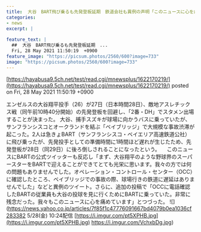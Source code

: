 ```yaml
---
title:  大谷　BART飛び乗るも先発登板延期　鉄道会社も異例の声明「このニュースに心を痛めている」  
categories:
- news
excerpt: |
  
feature_text: |
  ##  大谷　BART飛び乗るも先発登板延期　...
  Fri, 28 May 2021 11:50:19  +0900
feature_image: "https://picsum.photos/2560/600?image=733"
image: "https://picsum.photos/2560/600?image=733"
---
```


[https://hayabusa9.5ch.net/test/read.cgi/mnewsplus/1622170219/](https://hayabusa9.5ch.net/test/read.cgi/mnewsplus/1622170219/)
posted on Fri, 28 May 2021 11:50:19  +0900

<!--more-->

エンゼルスの大谷翔平投手（26）が27日（日本時間28日）、敵地アスレチックス戦（同午前10時40分開始）の先発登板を回避し、「2番・DH」でスタメン出場することが決まった。 大谷、捕手スズキが球場に向かうバスに乗っていたが、サンフランシスコとオークランドを結ぶ「ベイブリッジ」で大規模な事故渋滞が起こった。2人は急きょBART（サンフランシスコ・ベイエリア高速鉄道公社）に飛び乗ったが、先発投手としての準備時間に1時間ほど遅れが生じたため、先発登板が28日（同29日）に後ろ倒しされることになったという。 　このニュースにBARTの公式ツイッターも反応し「まず、大谷翔平のような野球界のスーパースターをBARTで迎えることができてとても光栄に思います。我々の方では何の問題もありませんでした。オペレーション・コントロール・センター（OCC）に確認したところ、ベイブリッジでの事故の際、球場行きの鉄道に遅延はありませんでした」などと異例のツイート。さらに、追加の投稿で「OCCに電話確認したBARTの従業員も大谷の投球を見に行くためにBARTに乗っていた。非常に残念だった。我々もこのニュースに心を痛めています」とつづった。 ![](https://news.yahoo.co.jp/articles/7f85f1c47776091667bd4079b0ea1036cf283382 5/28(金) 10:24配信 [https://i.imgur.com/pt5XPHB.jpg](https://i.imgur.com/pt5XPHB.jpg) https://i.imgur.com/VchxbDg.jpg)
